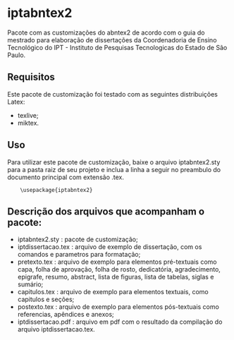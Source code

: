 # iptabntex2

Pacote com as customizações do abntex2 de acordo com o guia do mestrado para elaboração de dissertações da Coordenadoria de Ensino Tecnológico do IPT - Instituto de Pesquisas Tecnologicas do Estado de São Paulo.

## Requisitos

Este pacote de customização foi testado com as seguintes distribuições Latex:

- texlive;
- miktex.

## Uso

Para utilizar este pacote de customização, baixe o arquivo iptabntex2.sty para a pasta raiz de seu projeto e inclua a linha a seguir no preambulo do documento principal com extensão .tex.

        \usepackage{iptabntex2}

## Descrição dos arquivos que acompanham o pacote:

- iptabntex2.sty : pacote de customização;
- iptdissertacao.tex : arquivo de exemplo de dissertação, com os comandos e parametros para formatação;
- pretexto.tex : arquivo de exemplo para elementos pré-textuais como capa, folha de aprovação, folha de rosto, dedicatória, agradecimento, epigrafe,   resumo, abstract, lista de figuras, lista de tabelas, siglas e sumário;
- capitulos.tex : arquivo de exemplo para elementos textuais, como capitulos e seções;
- postexto.tex : arquivo de exemplo para elementos pós-textuais como referencias, apêndices e anexos;
- iptdissertacao.pdf : arquivo em pdf com o resultado da compilação do arquivo iptdissertacao.tex.
